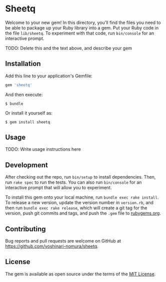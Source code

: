 # Sheetq

Welcome to your new gem! In this directory, you'll find the files you need to be able to package up your Ruby library into a gem. Put your Ruby code in the file `lib/sheetq`. To experiment with that code, run `bin/console` for an interactive prompt.

TODO: Delete this and the text above, and describe your gem

## Installation

Add this line to your application's Gemfile:

```ruby
gem 'sheetq'
```

And then execute:

    $ bundle

Or install it yourself as:

    $ gem install sheetq

## Usage

TODO: Write usage instructions here

## Development

After checking out the repo, run `bin/setup` to install dependencies. Then, run `rake spec` to run the tests. You can also run `bin/console` for an interactive prompt that will allow you to experiment.

To install this gem onto your local machine, run `bundle exec rake install`. To release a new version, update the version number in `version.rb`, and then run `bundle exec rake release`, which will create a git tag for the version, push git commits and tags, and push the `.gem` file to [rubygems.org](https://rubygems.org).

## Contributing

Bug reports and pull requests are welcome on GitHub at https://github.com/yoshinari-nomura/sheetq.

## License

The gem is available as open source under the terms of the [MIT License](https://opensource.org/licenses/MIT).
